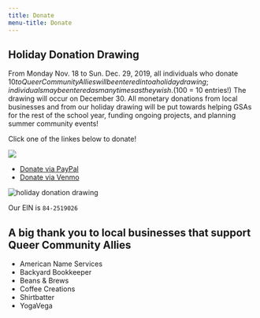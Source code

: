 ```yaml
---
title: Donate
menu-title: Donate
---
```


## Holiday Donation Drawing

From Monday Nov. 18 to Sun. Dec. 29, 2019, all individuals who donate $10 to Queer Community Allies will be entered into a holiday drawing; individuals may be entered as many times as they wish. ($100 = 10 entries!) The drawing will occur on December 30. All monetary donations from local businesses and from our holiday drawing will be put towards helping GSAs for the rest of the school year, funding ongoing projects, and planning summer community events! 

Click one of the linkes below to donate!

<a target="_blank" href="https://donorbox.org/queer-community-allies-donations"><img src="https://d1iczxrky3cnb2.cloudfront.net/button-medium-blue.png" /></a>
- [Donate via PayPal](/donate/paypal)
- [Donate via Venmo](/donate/venmo)

![holiday donation drawing](/files/holidaydrawingsmall.jpg)

Our EIN is `84-2519026`


## A big thank you to local businesses that support Queer Community Allies

- American Name Services
- Backyard Bookkeeper
- Beans & Brews 
- Coffee Creations 
- Shirtbatter
- YogaVega

